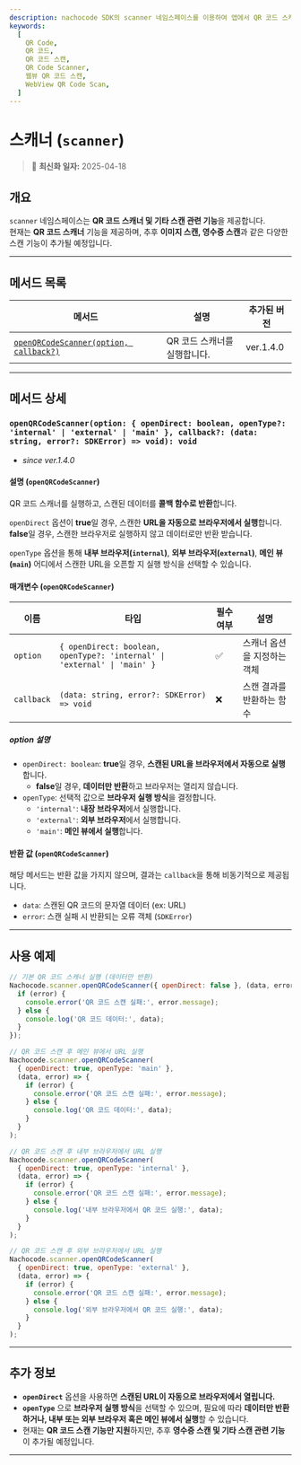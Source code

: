 ```yaml
---
description: nachocode SDK의 scanner 네임스페이스를 이용하여 앱에서 QR 코드 스캐너를 구현하고, 스캔한 데이터를 손쉽게 처리하거나 URL을 즉시 실행할 수 있습니다.
keywords:
  [
    QR Code,
    QR 코드,
    QR 코드 스캔,
    QR Code Scanner,
    웹뷰 QR 코드 스캔,
    WebView QR Code Scan,
  ]
---
```


# 스캐너 (`scanner`)

> 🔔 **최신화 일자:** 2025-04-18

## **개요**

`scanner` 네임스페이스는 **QR 코드 스캐너 및 기타 스캔 관련 기능**을 제공합니다.  
현재는 **QR 코드 스캐너** 기능을 제공하며, 추후 **이미지 스캔, 영수증 스캔**과 같은 다양한 스캔 기능이 추가될 예정입니다.

---

## **메서드 목록**

| 메서드                                                                                                                                                                   | 설명                         | 추가된 버전 |
| ------------------------------------------------------------------------------------------------------------------------------------------------------------------------ | ---------------------------- | ----------- |
| [`openQRCodeScanner(option, callback?)`](#openqrcodescanneroption--opendirect-boolean-opentype-internal--external--main--callback-data-string-error-sdkerror--void-void) | QR 코드 스캐너를 실행합니다. | ver.1.4.0   |

---

## **메서드 상세**

### **`openQRCodeScanner(option: { openDirect: boolean, openType?: 'internal' | 'external' | 'main' }, callback?: (data: string, error?: SDKError) => void): void`**

- _since ver.1.4.0_

#### 설명 (`openQRCodeScanner`)

QR 코드 스캐너를 실행하고, 스캔된 데이터를 **콜백 함수로 반환**합니다.

`openDirect` 옵션이 **true**일 경우, 스캔한 **URL을 자동으로 브라우저에서 실행**합니다.  
**false**일 경우, 스캔한 브라우저로 실행하지 않고 데이터로만 반환 받습니다.

`openType` 옵션을 통해 **내부 브라우저(`internal`)**, **외부 브라우저(`external`)**, **메인 뷰(`main`)** 어디에서 스캔한 URL을 오픈할 지 실행 방식을 선택할 수 있습니다.

#### 매개변수 (`openQRCodeScanner`)

| 이름       | 타입                                                                     | 필수 여부 | 설명                        |
| ---------- | ------------------------------------------------------------------------ | --------- | --------------------------- |
| `option`   | `{ openDirect: boolean, openType?: 'internal' \| 'external' \| 'main' }` | ✅        | 스캐너 옵션을 지정하는 객체 |
| `callback` | `(data: string, error?: SDKError) => void`                               | ❌        | 스캔 결과를 반환하는 함수   |

##### **option 설명**

- `openDirect: boolean`: **true**일 경우, **스캔된 URL을 브라우저에서 자동으로 실행**합니다.
  - **false**일 경우, **데이터만 반환**하고 브라우저는 열리지 않습니다.
- `openType`: 선택적 값으로 **브라우저 실행 방식**을 결정합니다.
  - `'internal'`: **내장 브라우저**에서 실행합니다.
  - `'external'`: **외부 브라우저**에서 실행합니다.
  - `'main'`: **메인 뷰에서 실행**합니다.

#### 반환 값 (`openQRCodeScanner`)

해당 메서드는 반환 값을 가지지 않으며, 결과는 `callback`을 통해 비동기적으로 제공됩니다.

- `data`: 스캔된 QR 코드의 문자열 데이터 (ex: URL)
- `error`: 스캔 실패 시 반환되는 오류 객체 (`SDKError`)

---

## **사용 예제**

```javascript
// 기본 QR 코드 스캐너 실행 (데이터만 반환)
Nachocode.scanner.openQRCodeScanner({ openDirect: false }, (data, error) => {
  if (error) {
    console.error('QR 코드 스캔 실패:', error.message);
  } else {
    console.log('QR 코드 데이터:', data);
  }
});
```

```javascript
// QR 코드 스캔 후 메인 뷰에서 URL 실행
Nachocode.scanner.openQRCodeScanner(
  { openDirect: true, openType: 'main' },
  (data, error) => {
    if (error) {
      console.error('QR 코드 스캔 실패:', error.message);
    } else {
      console.log('QR 코드 데이터:', data);
    }
  }
);
```

```javascript
// QR 코드 스캔 후 내부 브라우저에서 URL 실행
Nachocode.scanner.openQRCodeScanner(
  { openDirect: true, openType: 'internal' },
  (data, error) => {
    if (error) {
      console.error('QR 코드 스캔 실패:', error.message);
    } else {
      console.log('내부 브라우저에서 QR 코드 실행:', data);
    }
  }
);
```

```javascript
// QR 코드 스캔 후 외부 브라우저에서 URL 실행
Nachocode.scanner.openQRCodeScanner(
  { openDirect: true, openType: 'external' },
  (data, error) => {
    if (error) {
      console.error('QR 코드 스캔 실패:', error.message);
    } else {
      console.log('외부 브라우저에서 QR 코드 실행:', data);
    }
  }
);
```

---

## **추가 정보**

- **`openDirect`** 옵션을 사용하면 **스캔된 URL이 자동으로 브라우저에서 열립니다.**
- **`openType`** 으로 **브라우저 실행 방식**을 선택할 수 있으며, 필요에 따라 **데이터만 반환하거나, 내부 또는 외부 브라우저 혹은 메인 뷰에서 실행**할 수 있습니다.
- 현재는 **QR 코드 스캔 기능만 지원**하지만, 추후 **영수증 스캔 및 기타 스캔 관련 기능**이 추가될 예정입니다.

---
